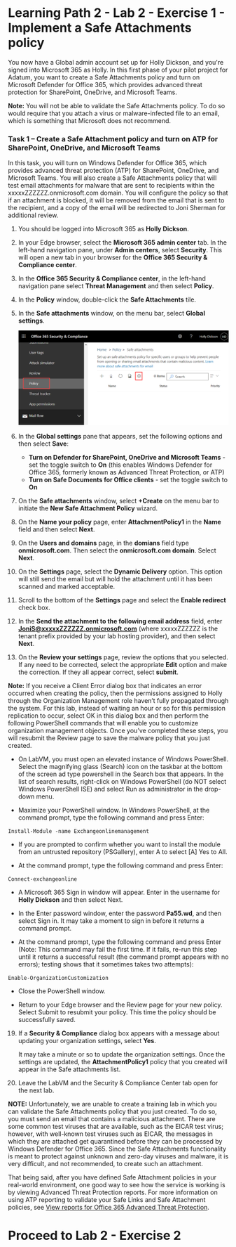 # Learning Path 2 - Lab 2 - Exercise 1 - Implement a Safe Attachments policy 

You now have a Global admin account set up for Holly Dickson, and you're signed into Microsoft 365 as Holly. In this first phase of your pilot project for Adatum, you want to create a Safe Attachments policy and turn on Microsoft Defender for Office 365, which provides advanced threat protection for SharePoint, OneDrive, and Microsoft Teams.

**Note:** You will not be able to validate the Safe Attachments policy. To do so would require that you attach a virus or malware-infected file to an email, which is something that Microsoft does not recommend.

### Task 1 – Create a Safe Attachment policy and turn on ATP for SharePoint, OneDrive, and Microsoft Teams

In this task, you will turn on Windows Defender for Office 365, which provides advanced threat protection (ATP) for SharePoint, OneDrive, and Microsoft Teams. You will also create a Safe Attachments policy that will test email attachments for malware that are sent to recipients within the xxxxxZZZZZZ.onmicrosoft.com domain. You will configure the policy so that if an attachment is blocked, it will be removed from the email that is sent to the recipient, and a copy of the email will be redirected to Joni Sherman for additional review.

1. You should be logged into Microsoft 365 as **Holly Dickson**.

2. In your Edge browser, select the **Microsoft 365 admin center** tab. In the left-hand navigation pane, under **Admin centers**, select **Security**. This will open a new tab in your browser for the **Office 365 Security &amp; Compliance center**. 

3. In the **Office 365 Security &amp; Compliance center**, in the left-hand navigation pane select **Threat Management** and then select **Policy**.

4. In the **Policy** window, double-click the **Safe Attachments** tile.

5. In the **Safe attachments** window, on the menu bar, select **Global settings**.

    ![](images/global-settings.png)

6. In the **Global settings** pane that appears, set the following options and then select **Save**:

    - **Turn on Defender for SharePoint, OneDrive and Microsoft Teams** - set the toggle switch to **On** (this enables Windows Defender for Office 365, formerly known as Advanced Threat Protection, or ATP)
    - **Turn on Safe Documents for Office clients** - set the toggle switch to **On**

7. On the **Safe attachments** window, select **+Create** on the menu bar to initiate the **New Safe Attachment Policy** wizard.

8. On the **Name your policy** page, enter **AttachmentPolicy1** in the **Name** field and then select **Next**.

9. On the **Users and domains** page, in the **domians** field type **onmicrosoft.com**. Then select the **onmicrosoft.com domain**. Select **Next**.

10. On the **Settings** page, select the **Dynamic Delivery** option. This option will still send the email but will hold the attachment until it has been scanned and marked acceptable.

11. Scroll to the bottom of the **Settings** page and select the **Enable redirect** check box. 

12. In the **Send the attachment to the following email address** field, enter **JoniS@xxxxxZZZZZZ.onmicrosoft.com** (where xxxxxZZZZZZ is the tenant prefix provided by your lab hosting provider), and then select **Next**.

18. On the **Review your settings** page, review the options that you selected. If any need to be corrected, select the appropriate **Edit** option and make the correction. If they all appear correct, select **submit**.

**Note:** If you receive a Client Error dialog box that indicates an error occurred when creating the policy, then the permissions assigned to Holly through the Organization Management role haven’t fully propagated through the system. For this lab, instead of waiting an hour or so for this permission replication to occur, select OK in this dialog box and then perform the following PowerShell commands that will enable you to customize organization management objects. Once you’ve completed these steps, you will resubmit the Review page to save the malware policy that you just created.

- On LabVM, you must open an elevated instance of Windows PowerShell. Select the magnifying glass (Search) icon on the taskbar at the bottom of the screen ad type powershell in the Search box that appears. In the list of search results, right-click on Windows PowerShell (do NOT select Windows PowerShell ISE) and select Run as administrator in the drop-down menu.

- Maximize your PowerShell window. In Windows PowerShell, at the command prompt, type the following command and press Enter:
```
Install-Module -name Exchangeonlinemanagement
```
- If you are prompted to confirm whether you want to install the module from an untrusted repository (PSGallery), enter A to select [A] Yes to All.

- At the command prompt, type the following command and press Enter:
```
Connect-exchangeonline
```
- A Microsoft 365 Sign in window will appear. Enter in the username for **Holly Dickson** and then select Next.

- In the Enter password window, enter the password **Pa55.wd**, and then select Sign in. It may take a moment to sign in before it returns a command prompt.

- At the command prompt, type the following command and press Enter (Note: This command may fail the first time. If it fails, re-run this step until it returns a successful result (the command prompt appears with no errors); testing shows that it sometimes takes two attempts):
```
Enable-OrganizationCustomization
```
- Close the PowerShell window.

- Return to your Edge browser and the Review page for your new policy. Select Submit to resubmit your policy. This time the policy should be successfully saved.

19. If a **Security & Compliance** dialog box appears with a message about updating your organization settings, select **Yes**.

      It may take a minute or so to update the organization settings. Once the settings are updated, the **AttachmentPolicy1** policy that you created will appear in the Safe attachments list. 

20. Leave the LabVM and the Security &amp; Compliance Center tab open for the next lab.



**NOTE:** Unfortunately, we are unable to create a training lab in which you can validate the Safe Attachments policy that you just created. To do so, you must send an email that contains a malicious attachment. There are some common test viruses that are available, such as the EICAR test virus; however, with well-known test viruses such as EICAR, the messages in which they are attached get quarantined before they can be processed by Windows Defender for Office 365. Since the Safe Attachments functionality is meant to protect against unknown and zero-day viruses and malware, it is very difficult, and not recommended, to create such an attachment.

That being said, after you have defined Safe Attachment policies in your real-world environment, one good way to see how the service is working is by viewing Advanced Threat Protection reports. For more information on using ATP reporting to validate your Safe Links and Safe Attachment policies, see [View reports for Office 365 Advanced Threat Protection](https://docs.microsoft.com/en-us/office365/securitycompliance/view-reports-for-atp).


# Proceed to Lab 2 - Exercise 2

